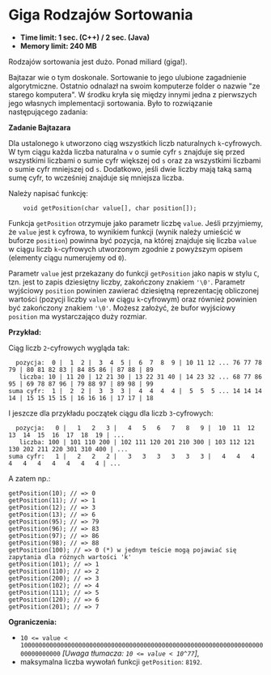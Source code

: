 # Giga Rodzajów Sortowania

- **Time limit: 1 sec. (C++) / 2 sec. (Java)**
- **Memory limit: 240 MB**

Rodzajów sortowania jest dużo. Ponad miliard (giga!).

Bajtazar wie o tym doskonale. Sortowanie to jego ulubione zagadnienie algorytmiczne.
Ostatnio odnalazł na swoim komputerze folder o nazwie "ze starego komputera".
W środku kryła się między innymi jedna z pierwszych jego własnych implementacji sortowania.
Było to rozwiązanie następującego zadania:

**Zadanie Bajtazara**

Dla ustalonego `k` utworzono ciąg wszystkich liczb naturalnych `k`-cyfrowych.
W tym ciągu każda liczba naturalna `v` o sumie cyfr `s` znajduje się przed wszystkimi liczbami
o sumie cyfr większej od `s` oraz za wszystkimi liczbami o sumie cyfr mniejszej od `s`.
Dodatkowo, jeśli dwie liczby mają taką samą sumę cyfr, to wcześniej znajduje się mniejsza liczba.

Należy napisać funkcję:
```
	void getPosition(char value[], char position[]);
```

Funkcja `getPosition` otrzymuje jako parametr liczbę `value`. Jeśli przyjmiemy, że `value` jest `k` cyfrowa,
to wynikiem funkcji (wynik należy umieścić w buforze `position`) powinna być pozycja,
na której znajduje się liczba `value` w ciągu liczb `k`-cyfrowych
utworzonym zgodnie z powyższym opisem (elementy ciągu numerujemy od `0`).

Parametr `value` jest przekazany do funkcji `getPosition` jako napis w stylu `C`,
tzn. jest to zapis dziesiętny liczby, zakończony znakiem `'\0'`.
Parametr wyjściowy `position` powinien zawierać dziesiętną reprezentację obliczonej wartości
(pozycji liczby `value` w ciągu `k`-cyfrowym) oraz również powinien być zakończony znakiem `'\0'`.
Możesz założyć, że bufor wyjściowy `position` ma wystarczająco duży rozmiar.

**Przykład:**

Ciąg liczb `2`-cyfrowych wygląda tak:
```
  pozycja:  0 |  1  2 |  3  4  5 |  6  7  8  9 | 10 11 12 ... 76 77 78 79 | 80 81 82 83 | 84 85 86 | 87 88 | 89
   liczba: 10 | 11 20 | 12 21 30 | 13 22 31 40 | 14 23 32 ... 68 77 86 95 | 69 78 87 96 | 79 88 97 | 89 98 | 99
suma cyfr:  1 |  2  2 |  3  3  3 |  4  4  4  4 |  5  5  5 ... 14 14 14 14 | 15 15 15 15 | 16 16 16 | 17 17 | 18
```

I jeszcze dla przykładu początek ciągu dla liczb `3`-cyfrowych:
```
  pozycja:   0 |   1   2   3 |   4   5   6   7   8   9 |  10  11  12  13  14  15  16  17  18  19 | ...
   liczba: 100 | 101 110 200 | 102 111 120 201 210 300 | 103 112 121 130 202 211 220 301 310 400 | ...
suma cyfr:   1 |   2   2   2 |   3   3   3   3   3   3 |   4   4   4   4   4   4   4   4   4   4 | ...
```

A zatem np.:
```
getPosition(10); // => 0
getPosition(11); // => 1
getPosition(12); // => 3
getPosition(13); // => 6
getPosition(95); // => 79
getPosition(96); // => 83
getPosition(97); // => 86
getPosition(98); // => 88
getPosition(100); // => 0 (*) w jednym teście mogą pojawiać się zapytania dla różnych wartości 'k'
getPosition(101); // => 1
getPosition(110); // => 2
getPosition(200); // => 3
getPosition(102); // => 4
getPosition(111); // => 5
getPosition(120); // => 6
getPosition(201); // => 7
```

**Ograniczenia:**
- `10 <= value < 100000000000000000000000000000000000000000000000000000000000000000000000000000` *[Uwaga tłumacza: `10 <= value < 10^77`]*,
- maksymalna liczba wywołań funkcji `getPosition`: `8192`.

